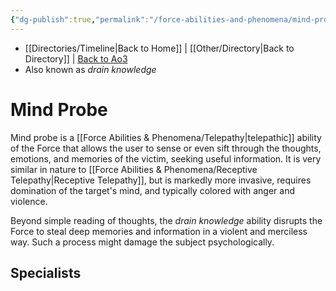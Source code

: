 ```yaml
---
{"dg-publish":true,"permalink":"/force-abilities-and-phenomena/mind-probe/","tags":["dark","control sense alter","forcepower"]}
---
```


- [[Directories/Timeline\|Back to Home]] | [[Other/Directory\|Back to Directory]] | [Back to Ao3](https://archiveofourown.org/works/19334440/chapters/45992584)
- Also known as *drain knowledge*

# Mind Probe
Mind probe is a [[Force Abilities & Phenomena/Telepathy\|telepathic]] ability of the Force that allows the user to sense or even sift through the thoughts, emotions, and memories of the victim, seeking useful information. It is very similar in nature to [[Force Abilities & Phenomena/Receptive Telepathy\|Receptive Telepathy]], but is markedly more invasive, requires domination of the target's mind, and typically colored with anger and violence. 

Beyond simple reading of thoughts, the *drain knowledge* ability disrupts the Force to steal deep memories and information in a violent and merciless way. Such a process might damage the subject psychologically.

**Specialists**
- 